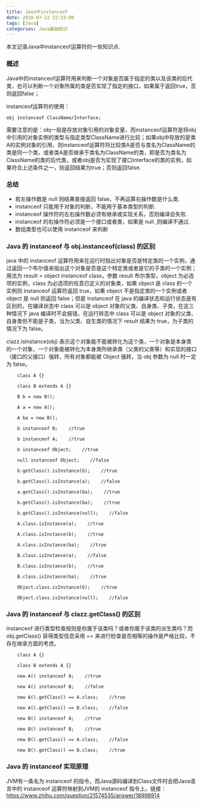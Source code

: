 ```yaml
---
title: Java中instanceof
date: 2018-07-22 22:33:08
tags: [Java]
categories: Java基础知识
---
```


本文记录Java中instanceof运算符的一些知识点.

<!-- more -->

### 概述
Java中的instanceof运算符用来判断一个对象是否属于指定的类以及该类的后代类，也可以判断一个对象所属的类是否实现了指定的接口，如果属于返回true，否则返回false；

instanceof运算符的使用：
```
obj instanceof ClassName/Interface;
```
需要注意的是：obj一般是存放对象引用的对象变量，而instanceof运算符是将obj中引用的对象实例的类型与指定类型ClassName进行比较；如果obj中存放的是类A的实例对象的引用，则instanceof运算符将比较类A是否与类名为ClassName的类是同一个类，或者类A是否继承于类名为ClassName的类，即是否为类名为ClassName的类的后代类，或者obj是否为实现了接口Interface的类的实例，如果符合上述条件之一，则返回结果为true；否则返回false.

### 总结
* 若左操作数是 null 则结果直接返回 false，不再运算右操作数是什么类.
* instanceof 只能用于对象的判断，不能用于基本类型的判断.
* instanceof 操作符的左右操作数必须有继承或实现关系，否则编译会失败.
* instanceof 的右操作符必须是一个接口或者类，如果是 null ,则编译不通过.
* 数组类型也可以使用 instanceof 来判断

###  Java 的 instanceof 与 obj.instanceof(class) 的区别
java 中的 instanceof 运算符用来在运行时指出对象是否是特定类的一个实例，通过返回一个布尔值来指出这个对象是否是这个特定类或者是它的子类的一个实例；用法为 result = object instanceof class，参数 result 布尔类型，object 为必选项的实例，class 为必选项的任意已定义的对象类，如果 object 是 class 的一个实例则 instanceof 运算符返回 true，如果 object 不是指定类的一个实例或者 object 是 null 则返回 false；但是 instanceof 在 java 的编译状态和运行状态是有区别的，在编译状态中 class 可以是 object 对象的父类、自身类、子类，在这三种情况下 java 编译时不会报错，在运行转态中 class 可以是 object 对象的父类、自身类但不能是子类，当为父类、自生类的情况下 result 结果为 true，为子类的情况下为 false。

clazz.isInstance(obj) 表示这个对象能不能被转化为这个类，一个对象是本身类的一个对象，一个对象能被转化为本身类所继承类（父类的父类等）和实现的接口（接口的父接口）强转，所有对象都能被 Object 强转，当 obj 参数为 null 时一定为 false。
```
    class A {}

    class B extends A {}

    B b = new B();

    A a = new A();

    A ba = new B();

    b instanceof B;    //true

    b instanceof A;    //true

    b instanceof Object;    //true

    null instanceof Object;    //false

    b.getClass().isInstance(b);    //true

    b.getClass().isInstance(a);    //false

    a.getClass().isInstance(ba);    //true

    b.getClass().isInstance(ba);    //true

    b.getClass().isInstance(null);    //false

    A.class.isInstance(a);    //true

    A.class.isInstance(b);    //true

    A.class.isInstance(ba);    //true

    B.class.isInstance(a);    //false

    B.class.isInstance(b);    //true

    B.class.isInstance(ba);    //true

    Object.class.isInstance(b);    //true

    Object.class.isInstance(null);    //false
```

### Java 的 instanceof 与 clazz.getClass() 的区别
instanceof 进行类型检查规则是你属于该类吗？或者你属于该类的派生类吗？而 obj.getClass() 获得类型信息采用 == 来进行检查是否相等的操作是严格比较，不存在继承方面的考虑。
```
    class A {}

    class B extends A {}

    new A() instanceof A;    //true

    new A() instanceof B;    //false

    new A().getClass() == A.class;    //true

    new A().getClass() == B.class;    //false

    new B() instanceof A;    //true

    new B() instanceof B;    //true

    new B().getClass() == A.class;    //false

    new B().getClass() == B.class;    //true
```

###  Java 的 instanceof 实现原理
JVM有一条名为 instanceof 的指令，而Java源码编译到Class文件时会把Java语言中的 instanceof 运算符映射到JVM的 instanceof 指令上。链接：https://www.zhihu.com/question/21574535/answer/18998914
